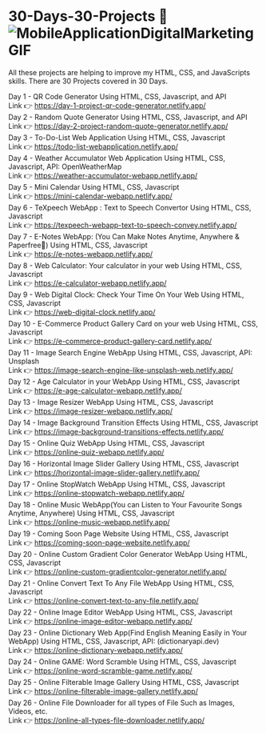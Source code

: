 # 30-Days-30-Projects 🎯 <br> ![MobileApplicationDigitalMarketingGIF](https://github.com/Nitish105/30-Days-30-Projects/assets/83354680/722fa7b1-bfbf-4daa-88ca-32147d2f1fb1)

All these projects are helping to improve my HTML, CSS, and JavaScripts skills.
There are 30 Projects covered in 30 Days.

Day 1 - QR Code Generator Using HTML, CSS, Javascript, and API <br>
        Link 👉 https://day-1-project-qr-code-generator.netlify.app/ 
        <br>
Day 2 - Random Quote Generator Using HTML, CSS, Javascript, and API <br>
        Link 👉 https://day-2-project-random-quote-generator.netlify.app/
        <br>
Day 3 - To-Do-List Web Application Using HTML, CSS, Javascript <br>
        Link 👉 https://todo-list-webapplication.netlify.app/
        <br>
Day 4 - Weather Accumulator Web Application Using HTML, CSS, Javascript, API: OpenWeatherMap <br>
        Link 👉 https://weather-accumulator-webapp.netlify.app/
        <br>
Day 5 - Mini Calendar Using HTML, CSS, Javascript <br>
        Link 👉 https://mini-calendar-webapp.netlify.app/
        <br>
Day 6 - TeXpeech WebApp : Text to Speech Convertor Using HTML, CSS, Javascript <br>
        Link 👉 https://texpeech-webapp-text-to-speech-convey.netlify.app/  
Day 7 - E-Notes WebApp: (You Can Make Notes Anytime, Anywhere & Paperfree📝) Using HTML, CSS, Javascript <br>
        Link 👉 https://e-notes-webapp.netlify.app/
        <br>
Day 8 - Web Calculator: Your calculator in your web Using HTML, CSS, Javascript <br>
        Link 👉 https://e-calculator-webapp.netlify.app/ 
        <br>
Day 9 - Web Digital Clock: Check Your Time On Your Web Using HTML, CSS, Javascript <br>
        Link 👉 https://web-digital-clock.netlify.app/
        <br>
Day 10 - E-Commerce Product Gallery Card on your web Using HTML, CSS, Javascript <br>
        Link 👉 https://e-commerce-product-gallery-card.netlify.app/
        <br>
Day 11 - Image Search Engine WebApp Using HTML, CSS, Javascript, API: Unsplash <br>
        Link 👉 https://image-search-engine-like-unsplash-web.netlify.app/ 
        <br>
Day 12 - Age Calculator in your WebApp Using HTML, CSS, Javascript <br>
        Link 👉 https://e-age-calculator-webapp.netlify.app/
        <br>
Day 13 - Image Resizer WebApp Using HTML, CSS, Javascript <br>
        Link 👉 https://image-resizer-webapp.netlify.app/
        <br>
Day 14 - Image Background Transition Effects Using HTML, CSS, Javascript <br>
        Link 👉 https://image-background-transitions-effects.netlify.app/ 
        <br>
Day 15 - Online Quiz WebApp Using HTML, CSS, Javascript <br>
        Link 👉 https://online-quiz-webapp.netlify.app/
        <br>
Day 16 - Horizontal Image Slider Gallery Using HTML, CSS, Javascript <br>
        Link 👉 https://horizontal-image-slider-gallery.netlify.app/
        <br>
Day 17 - Online StopWatch WebApp Using HTML, CSS, Javascript <br>
        Link 👉 https://online-stopwatch-webapp.netlify.app/
        <br>
Day 18 - Online Music WebApp(You can Listen to Your Favourite Songs Anytime, Anywhere) Using HTML, CSS, Javascript <br>
        Link 👉 https://online-music-webapp.netlify.app/
        <br>
Day 19 - Coming Soon Page Website Using HTML, CSS, Javascript <br>
        Link 👉 https://coming-soon-page-website.netlify.app/
        <br>
Day 20 - Online Custom Gradient Color Generator WebApp Using HTML, CSS, Javascript <br>
        Link 👉 https://online-custom-gradientcolor-generator.netlify.app/
        <br>
Day 21 - Online Convert Text To Any File WebApp Using HTML, CSS, Javascript <br>
        Link 👉 https://online-convert-text-to-any-file.netlify.app/
        <br>
Day 22 - Online Image Editor WebApp Using HTML, CSS, Javascript <br>
        Link 👉 https://online-image-editor-webapp.netlify.app/
        <br> 
Day 23 - Online Dictionary Web App(Find English Meaning Easily in Your WebApp) Using HTML, CSS, Javascript, API: (dictionaryapi.dev) <br>
        Link 👉 https://online-dictionary-webapp.netlify.app/
        <br>
Day 24 - Online GAME: Word Scramble Using HTML, CSS, Javascript <br>
        Link 👉 https://online-word-scramble-game.netlify.app/
        <br>
Day 25 - Online Filterable Image Gallery Using HTML, CSS, Javascript <br>
        Link 👉 https://online-filterable-image-gallery.netlify.app/
        <br>
Day 26 - Online File Downloader for all types of File Such as Images, Videos, etc. <br>
        Link 👉 https://online-all-types-file-downloader.netlify.app/
        
        




